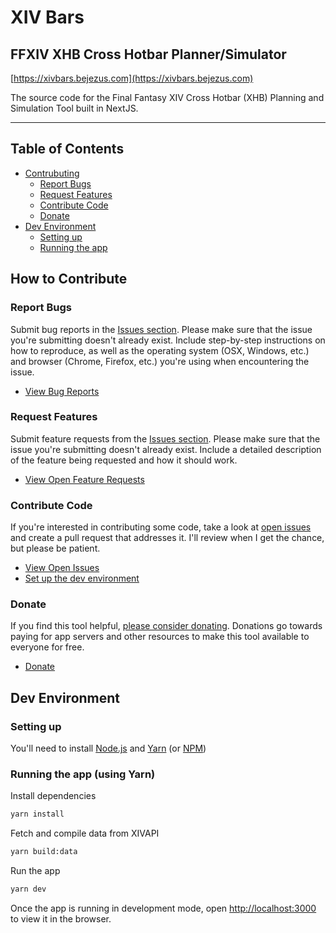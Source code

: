 # XIV Bars

## FFXIV XHB Cross Hotbar Planner/Simulator

[https://xivbars.bejezus.com](https://xivbars.bejezus.com)

The source code for the Final Fantasy XIV Cross Hotbar (XHB) Planning and Simulation Tool built in NextJS.

---

## Table of Contents

- [Contrubuting](#contributing)
  - [Report Bugs](#report-bugs)
  - [Request Features](#request-features)
  - [Contribute Code](#contribute-code)
  - [Donate](#donate)
- [Dev Environment](#dev-environment)
  - [Setting up](#setting-up)
  - [Running the app](#running-the-app)

## How to Contribute

### Report Bugs

Submit bug reports in the [Issues section](https://github.com/bdejesus/xiv-bars/issues). Please make sure that the issue you're submitting doesn't already exist. Include step-by-step instructions on how to reproduce, as well as the operating system (OSX, Windows, etc.) and browser (Chrome, Firefox, etc.) you're using when encountering the issue.

- [View Bug Reports](https://github.com/bdejesus/xiv-bars/issues?q=is%3Aopen+is%3Aissue+label%3Abug)

### Request Features

Submit feature requests from the [Issues section](https://github.com/bdejesus/xiv-bars/issues). Please make sure that the issue you're submitting doesn't already exist. Include a detailed description of the feature being requested and how it should work.

- [View Open Feature Requests](https://github.com/bdejesus/xiv-bars/issues?q=is%3Aopen+is%3Aissue+label%3A%22feature+request%22)

### Contribute Code

If you're interested in contributing some code, take a look at [open issues](https://github.com/bdejesus/xiv-bars/issues) and create a pull request that addresses it. I'll review when I get the chance, but please be patient.

- [View Open Issues](https://github.com/bdejesus/xiv-bars/issues)
- [Set up the dev environment](#dev-environment)

### Donate

If you find this tool helpful, [please consider donating](https://www.buymeacoffee.com/bejezus). Donations go towards paying for app servers and other resources to make this tool available to everyone for free.

- [Donate](https://www.buymeacoffee.com/bejezus)

## Dev Environment

### Setting up

You'll need to install [Node.js](https://nodejs.org/) and [Yarn](https://yarnpkg.com/) (or [NPM](https://docs.npmjs.com/downloading-and-installing-node-js-and-npm))

### Running the app (using Yarn)

Install dependencies

```bash
yarn install
```

Fetch and compile data from XIVAPI

```bash
yarn build:data
```

Run the app

```bash
yarn dev
```

Once the app is running in development mode, open [http://localhost:3000](http://localhost:5000) to view it in the browser.
